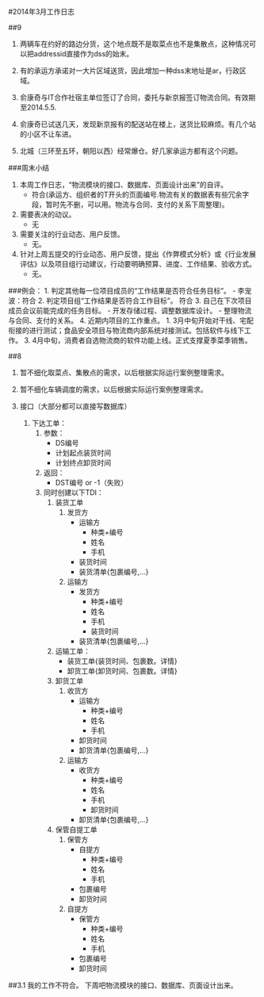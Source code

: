 #2014年3月工作日志

##9
1. 两辆车在约好的路边分货，这个地点既不是取菜点也不是集散点，这种情况可以把addressid直接作为dss的始末。

2. 有的承运方承诺对一大片区域送货，因此增加一种dss末地址是ar，行政区域。
3. 俞康奇与IT合作社宿主单位签订了合同，委托与新京报签订物流合同。有效期至2014.5.5.
4. 俞康奇已试送几天，发现新京报有的配送站在楼上，送货比较麻烦。有几个站的小区不让车进。
5. 北城（三环至五环，朝阳以西）经常爆仓。好几家承运方都有这个问题。


###周末小结
1. 本周工作日志，“物流模块的接口、数据库、页面设计出来”的自评。
	- 符合(承运方、组织者的T开头的页面编号.物流有关的数据表有些冗余字段，暂时先不删，可以用。物流与合同、支付的关系下周整理)。
2. 需要表决的动议。
	- 无
3. 需要关注的行业动态、用户反馈。
	- 无。 
4. 针对上周五提交的行业动态、用户反馈，提出《作弊模式分析》或《行业发展评估》以及项目组行动建议，行动要明确预算、进度、工作结果、验收方式。
	- 无。


###例会：
	1. 判定其他每一位项目成员的“工作结果是否符合任务目标”。
		- 李宠波：符合
	2. 判定项目组“工作结果是否符合工作目标”。
		符合 
	3. 自己在下次项目成员会议前能完成的任务目标。
		- 开发存储过程、调整数据库设计。
		- 整理物流与合同、支付的关系。
	4. 近期内项目的工作重点。
		1. 3月中旬开始对干线、宅配衔接的进行测试；食品安全项目与物流商内部系统对接测试。包括软件与线下工作。
		3. 4月中旬，消费者自选物流商的软件功能上线。正式支撑夏季菜季销售。

##8
1. 暂不细化取菜点、集散点的需求，以后根据实际运行案例整理需求。
2. 暂不细化车辆调度的需求，以后根据实际运行案例整理需求。

3. 接口（大部分都可以直接写数据库）
	1. 下达工单：
		1. 参数：
			- DS编号
			- 计划起点装货时间
			- 计划终点卸货时间
		2. 返回：
			- DST编号 or -1（失败） 
		3. 同时创建以下TDI：
			1. 装货工单
				1. 发货方
					- 运输方
						- 种类+编号
						- 姓名
						- 手机 
					- 装货时间
					- 装货清单{包裹编号,...}
				2. 运输方 
					- 发货方 
						- 种类+编号
						- 姓名
						- 手机
						- 装货时间
					- 装货清单{包裹编号,...}
			2. 运输工单：
				- 装货工单{装货时间、包裹数。详情}
				- 卸货工单{卸货时间、包裹数。详情} 
			3. 卸货工单
				1. 收货方
					- 运输方
						- 种类+编号
						- 姓名
						- 手机 
					- 卸货时间
					- 卸货清单{包裹编号,...}
				2. 运输方 
					- 收货方 
						- 种类+编号
						- 姓名
						- 手机
						- 卸货时间
					- 卸货清单{包裹编号,...}
			4. 保管自提工单 
				1. 保管方
					- 自提方
						- 种类+编号
						- 姓名
						- 手机
					- 包裹编号
					- 卸货时间
				2. 自提方
					- 保管方
						- 种类+编号
						- 姓名
						- 手机
					- 包裹编号
					- 卸货时间


##3.1
我的工作不符合。
下周吧物流模块的接口、数据库、页面设计出来。
